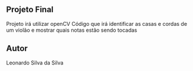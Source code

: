 ## Projeto Final
Projeto irá utilizar openCV
Código que irá identificar as casas e cordas de um violão e mostrar quais notas estão sendo tocadas

## Autor
Leonardo Silva da Silva